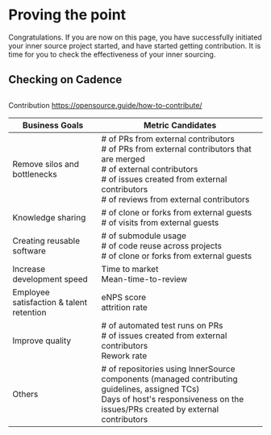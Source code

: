 # Proving the point

Congratulations. If you are now on this page, you have successfully initiated your inner source project started, and have started getting contribution. It is time for you to check the effectiveness of your inner sourcing. 

## Checking on Cadence

## 

Contribution
https://opensource.guide/how-to-contribute/


| Business Goals                           | Metric Candidates                                                                                                                                                                                                             |
|------------------------------------------|-------------------------------------------------------------------------------------------------------------------------------------------------------------------------------------------------------------------------------|
| Remove silos and bottlenecks             | # of PRs from external contributors <br> # of PRs from external contributors that are merged <br> # of external contributors <br> # of issues created from external contributors <br> # of reviews from external contributors |
| Knowledge sharing                        | # of clone or forks from external guests <br> # of visits from external guests                                                                                                                                                |
| Creating reusable software               | # of submodule usage <br> # of code reuse across projects <br> # of clone or forks from external guests                                                                                                                       |
| Increase development speed               | Time to market <br> Mean-time-to-review                                                                                                                                                                                       |
| Employee satisfaction & talent retention | eNPS score <br> attrition rate                                                                                                                                                                                                |
| Improve quality                          | # of automated test runs on PRs <br> # of issues created from external contributors <br> Rework rate                                                                                                                          |
| Others                                   | # of repositories using InnerSource components (managed contributing guidelines, assigned TCs) <br> Days of host's responsiveness on the issues/PRs created by external contributors                                          |